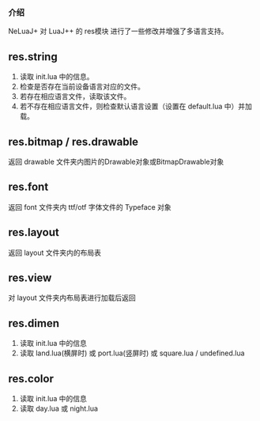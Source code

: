 ### 介绍

NeLuaJ+ 对 LuaJ++ 的 res模块 进行了一些修改并增强了多语言支持。

## res.string

1. 读取 init.lua 中的信息。
2. 检查是否存在当前设备语言对应的文件。
3. 若存在相应语言文件，读取该文件。
4. 若不存在相应语言文件，则检查默认语言设置（设置在 default.lua 中）并加载。

## res.bitmap / res.drawable

返回 drawable 文件夹内图片的Drawable对象或BitmapDrawable对象

## res.font

返回 font 文件夹内 ttf/otf 字体文件的 Typeface 对象

## res.layout

返回 layout 文件夹内的布局表

## res.view

对 layout 文件夹内布局表进行加载后返回

## res.dimen

1. 读取 init.lua 中的信息
2. 读取 land.lua(横屏时) 或 port.lua(竖屏时) 或 square.lua / undefined.lua

## res.color

1. 读取 init.lua 中的信息
2. 读取 day.lua 或 night.lua